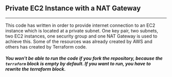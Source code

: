 ## Private EC2 Instance with a NAT Gateway
<hr>
This code has written in order to provide internet connection to an EC2 instance which is located at a private subnet. One key pair, two subnets, two EC2 instances, one security group and one NAT Gateway is used to achieve this. Some of the resources was already created by AWS and others has created by Terraform code.

##### You won't be able to run the code if you fork the repository, because the `terraform` block is empty by default. If you want to run, you have to rewrite the terraform block.